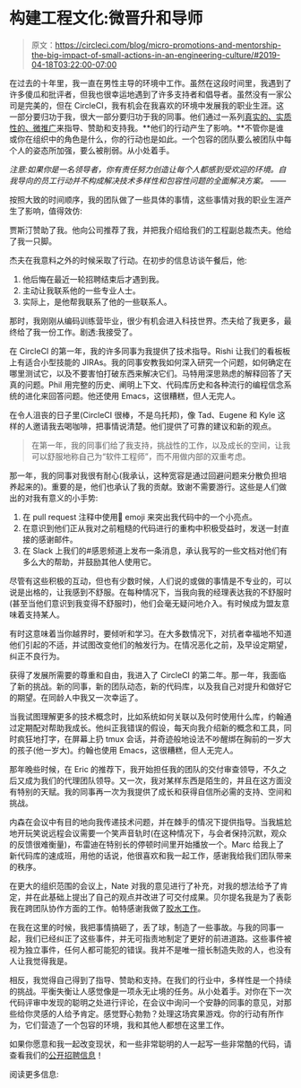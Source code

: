 # 构建工程文化:微晋升和导师

> 原文：<https://circleci.com/blog/micro-promotions-and-mentorship-the-big-impact-of-small-actions-in-an-engineering-culture/#2019-04-18T03:22:00-07:00>

在过去的十年里，我一直在男性主导的环境中工作。虽然在这段时间里，我遇到了许多傻瓜和批评者，但我也很幸运地遇到了许多支持者和倡导者。虽然没有一家公司是完美的，但在 CircleCI，我有机会在我喜欢的环境中发展我的职业生涯。这一部分要归功于我，很大一部分要归功于我的同事。他们通过一系列[真实的、实质性的、微推广](https://maleallies.com/bingo-card)来指导、赞助和支持我。**他们的行动产生了影响。**不管你是谁或你在组织中的角色是什么，你的行动也是如此。一个包容的团队要么被团队中每个人的姿态所加强，要么被削弱。从小处着手。

*注意:如果你是一名领导者，你有责任努力创造让每个人都感到受欢迎的环境。自我导向的员工行动并不构成解决技术多样性和包容性问题的全面解决方案。*
——

按照大致的时间顺序，我的团队做了一些具体的事情，这些事情对我的职业生涯产生了影响，值得效仿:

贾斯汀赞助了我。他向公司推荐了我，并把我介绍给我们的工程副总裁杰夫。他给了我一只脚。

杰夫在我意料之外的时候采取了行动。在初步的信息访谈午餐后，他:

1.  他后悔在最近一轮招聘结束后才遇到我。
2.  主动让我联系他的一些专业人士。
3.  实际上，是他帮我联系了他的一些联系人。

那时，我刚刚从编码训练营毕业，很少有机会进入科技世界。杰夫给了我更多，最终给了我一份工作。剧透:我接受了。

在 CircleCI 的第一年，我的许多同事为我提供了技术指导。Rishi 让我们的看板板上有适合小型技能的 JIRAs。我的同事安教我如何深入研究一个问题，如何确定在哪里测试它，以及不要害怕打破东西来解决它们。马特用深思熟虑的解释回答了天真的问题。Phil 用完整的历史、阐明上下文、代码库历史和各种流行的编程信念系统的进化来回答问题。他还使用 Emacs，这很糟糕，但人无完人。

在令人沮丧的日子里(CircleCI 很棒，不是乌托邦)，像 Tad、Eugene 和 Kyle 这样的人邀请我去喝咖啡，把事情说清楚。他们提供了可靠的建议和新的观点。

> 在第一年，我的同事们给了我支持，挑战性的工作，以及成长的空间，让我可以舒服地称自己为“软件工程师”，而不用做内部的双重考虑。

那一年，我的同事对我很有耐心(我承认，这种宽容是通过回避问题来分散负担培养起来的)。重要的是，他们也承认了我的贡献。致谢不需要游行。这些是人们做出的对我有意义的小手势:

1.  在 pull request 注释中使用:clap: emoji 来突出我代码中的一个小亮点。
2.  在意识到他们正从我对之前粗糙的代码进行的重构中积极受益时，发送一封直接的感谢邮件。
3.  在 Slack 上我们的#感恩频道上发布一条消息，承认我写的一些文档对他们有多么大的帮助，并鼓励其他人使用它。

尽管有这些积极的互动，但也有少数时候，人们说的或做的事情是不专业的，可以说是出格的，让我感到不舒服。在每种情况下，当我向我的经理表达我的不舒服时(甚至当他们意识到我变得不舒服时)，他们会毫无疑问地介入。有时候成为盟友意味着支持某人。

有时这意味着当你越界时，要倾听和学习。在大多数情况下，对抗者幸福地不知道他们引起的不适，并试图改变他们的触发行为。在情况恶化之前，及早设定期望，纠正不良行为。

获得了发展所需要的尊重和自由，我进入了 CircleCI 的第二年。那一年，我面临了新的挑战。新的同事，新的团队动态，新的代码库，以及我自己对提升和做好它的期望。在同龄人中我又一次幸运了。

当我试图理解更多的技术概念时，比如系统如何关联以及何时使用什么库，约翰通过定期配对帮助我成长。他纠正我错误的假设，每天向我介绍新的概念和工具，同时疯狂地打字，在屏幕上扔 tmux 会话，并奇迹般地设法不吵醒绑在胸前的一岁大的孩子(他一岁大)。约翰也使用 Emacs，这很糟糕，但人无完人。

那年晚些时候，在 Eric 的推荐下，我开始担任我的团队的交付审查领导，不久之后又成为我们的代理团队领导。又一次，我对某样东西是陌生的，并且在这方面没有特别的天赋。我的同事再一次为我提供了成长和获得自信所必需的支持、空间和挑战。

内森在会议中有目的地向我传递技术问题，并在棘手的情况下提供指导。当我尴尬地开玩笑说远程会议需要一个笑声音轨时(在这种情况下，与会者保持沉默，观众的反馈很难衡量)，布雷迪在特别长的停顿时间里开始播放一个。Marc 给我上了新代码库的速成班，用他的话说，他很喜欢和我一起工作，感谢我给我们团队带来的秩序。

在更大的组织范围的会议上，Nate 对我的意见进行了补充，对我的想法给予了肯定，并在此基础上提出了自己的观点并改进了可交付成果。贝尔提名我是为了表彰我在跨团队协作方面的工作。帕特感谢我做了[胶水工作](https://www.slideshare.net/TanyaReilly/being-glue)。

在我在这里的时候，我把事情搞砸了，丢了球，制造了一些事故。与我的同事一起，我们已经纠正了这些事件，并无可指责地制定了更好的前进道路。这些事件被视为独立事件，任何人都可能犯的错误。我并不是唯一擅长制造失败的人，也没有人让我觉得我是。

相反，我觉得自己得到了指导、赞助和支持。在我们的行业中，多样性是一个持续的挑战。平衡失衡让人感觉像是一项永无止境的任务。从小处着手。对你在下一次代码评审中发现的聪明之处进行评论，在会议中询问一个安静的同事的意见，对那些给你灵感的人给予肯定。感觉野心勃勃？处理这场宾果游戏。你的行动有所作为，它们营造了一个包容的环境，我和其他人都想在这里工作。

如果你愿意和我一起改变现状，和一些非常聪明的人一起写一些非常酷的代码，请查看我们的[公开招聘信息](https://circleci.com/careers/)！

阅读更多信息: